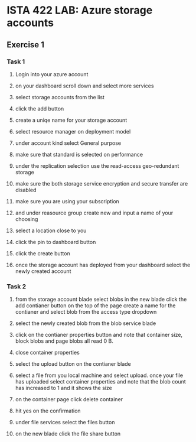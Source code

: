 # ISTA 422 LAB: Azure storage accounts
## Exercise 1

### Task 1
   1. Login into your azure account
   1. on your dashboard scroll down and select more services
   1. select storage accounts from the list
   1. click the add button 
   1. create a uniqe name for your storage account
   1. select resource manager on deployment model
   1. under account kind select General purpose
   1. make sure that standard is selected on performance
   1. under the replication selection use the read-access geo-redundant storage
   1. make sure the both storage service encryption and secure transfer are disabled
   1. make sure you are using your subscription
   1. and under reasource group create new and input a name of your choosing
   1. select a location close to you
   1. click the pin to dashboard button
   1. click the create button  

   1. once the storage account has deployed from your dashboard select
      the newly created account
	  
### Task 2

   1. from the storage account blade select blobs
    in the new blade click the add contianer button on the top of the page
    create a name for the contianer and select blob from the access type dropdown
   1. select the newly created blob from the blob service blade
   1. click on the contianer properties button and note that container size, 
    block blobs and page blobs all read 0 B.
   1. close container properties
   1. select the upload button on the contianer blade
   1. select a file from you local machine and select upload.
    once your file has uploaded select container properties and note that the
    blob count has increased to 1 and it shows the size
   1. on the container page click delete container
   1. hit yes on the confirmation 
    
   1. under file services select the files button
   1. on the new blade click the file share button


